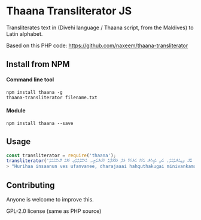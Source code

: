 Thaana Transliterator JS
============================

Transliterates text in (Divehi language / Thaana script, from the Maldives) to Latin alphabet.

Based on this PHP code: https://github.com/naxeem/thaana-transliterator

## Install from NPM

#### Command line tool

```
npm install thaana -g
thaana-transliterator filename.txt
```

#### Module

```npm install thaana --save```

## Usage

```javascript
const transliterator = require('thaana');
transliterator('ހުރިހާ އިންސާނުން ވެސް އުފަންވަނީ، ދަރަޖައާއި ޙައްޤުތަކުގައި މިނިވަންކަމާއި ހަމަހަމަކަން ލިބިގެންވާ ބައެއްގެ ގޮތުގައެވެ. އެމީހުންނަށް ހެޔޮވިސްނުމާއި، ހެޔޮ ބުއްދީގެ ބާރު ލިބިގެންވެއެވެ. އަދި އެމީހުން އެކަކު އަނެކަކާ މެދު މުޢާމަލާތް ކުރަންވަނީ، އުޚުއްވަތްތެރި ކަމުގެ ރޫޙެއްގައެވެ.');
> "Hurihaa insaanun ves ufanvanee, dharajaaai hahquthakugai minivankamaai hamahamakan libigenvaa baehge gothugaeve. Emeehunnah heyovisnumaai, heyo buhdheege baaru libigenveeve. Adhi emeehun ekaku anekakaa medhu muaamalaai kuranvanee, ukhuhvaitheri kamuge roohehgaeve."
```

## Contributing
Anyone is welcome to improve this.

GPL-2.0 license (same as PHP source)
